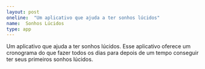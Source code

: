 ```yaml
---
layout: post
oneline:  "Um aplicativo que ajuda a ter sonhos lúcidos"
name:  Sonhos Lúcidos
type: app
---
```


Um aplicativo que ajuda a ter sonhos lúcidos. Esse aplicativo oferece um cronograma do que fazer todos os dias para depois de um tempo conseguir ter seus primeiros sonhos lúcidos.